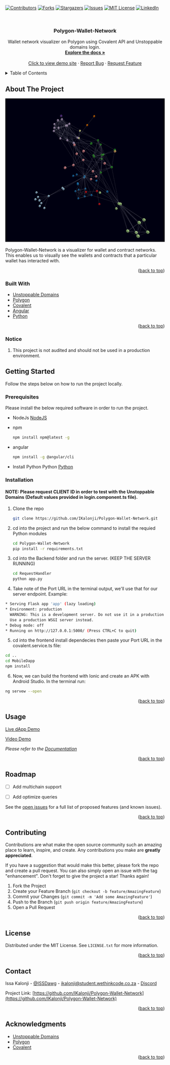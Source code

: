 <div id="top"></div>

[![Contributors][contributors-shield]][contributors-url]
[![Forks][forks-shield]][forks-url]
[![Stargazers][stars-shield]][stars-url]
[![Issues][issues-shield]][issues-url]
[![MIT License][license-shield]][license-url]
[![LinkedIn][linkedin-shield]][linkedin-url]



<!-- PROJECT LOGO -->
<br />
<div align="center">
  <a href="https://github.com/IKalonji/Polygon-Wallet-Network">
  </a>

  <h3 align="center">Polygon-Wallet-Network</h3>

  <p align="center">
    Wallet network visualizer on Polygon using Covalent API and Unstoppable domains login. 
    <br />
    <a href="https://github.com/IKalonji/Polygon-Wallet-Network/blob/main/README.md"><strong>Explore the docs »</strong></a>
    <br />
    <br />
    <a href="https://polygon-network-visualizer.vercel.app/">Click to view demo site</a>
    ·
    <a href="https://github.com/IKalonji/Polygon-Wallet-Network/issues">Report Bug</a>
    ·
    <a href="https://github.com/IKalonji/Polygon-Wallet-Network/issues">Request Feature</a>
  </p>
</div>



<!-- TABLE OF CONTENTS -->
<details>
  <summary>Table of Contents</summary>
  <ol>
    <li>
      <a href="#about-the-project">About The Project</a>
      <ul>
        <li><a href="#built-with">Built With</a></li>
      </ul>
    </li>
    <li>
      <a href="#getting-started">Getting Started</a>
      <ul>
        <li><a href="#prerequisites">Prerequisites</a></li>
        <li><a href="#installation">Installation</a></li>
      </ul>
    </li>
    <li><a href="#usage">Usage</a></li>
    <li><a href="#roadmap">Roadmap</a></li>
    <li><a href="#contributing">Contributing</a></li>
    <li><a href="#license">License</a></li>
    <li><a href="#contact">Contact</a></li>
    <li><a href="#acknowledgments">Acknowledgments</a></li>
  </ol>
</details>



<!-- ABOUT THE PROJECT -->
## About The Project

[![Product Name Screen Shot][product-screenshot]](https://github.com/IKalonji/Polygon-Wallet-Network/blob/main/README.md)

Polygon-Wallet-Network is a visualizer for wallet and contract networks. This enables us to visually see the wallets and contracts that a particular wallet has interacted with.

<p align="right">(<a href="#top">back to top</a>)</p>



### Built With

* [Unstoppable Domains](https://unstoppabledomains.com/)
* [Polygon](https://polygonscan.com/)
* [Covalent](https://www.covalenthq.com/docs/developer/)
* [Angular](https://angular.io/)
* [Python](https://www.python.org/)

<p align="right">(<a href="#top">back to top</a>)</p>

### Notice

1. This project is not audited and should not be used in a production environment.

<!-- GETTING STARTED -->
## Getting Started

Follow the steps below on how to run the project locally.

### Prerequisites

Please install the below required software in order to run the project.

* NodeJs
  [NodeJS](https://nodejs.org/about/releases)

* npm
  ```sh
  npm install npm@latest -g
  ```

* angular
  ```sh
  npm install -g @angular/cli
  ```

* Install Python Python
  [Python](https://www.python.org/)


### Installation

#### NOTE: Please request CLIENT ID in order to test with the Unstoppable Domains (Default values provided in login.component.ts file).  

1. Clone the repo
   ```sh
   git clone https://github.com/IKalonji/Polygon-Wallet-Network.git
   ```
2. cd into the project and run the below command to install the requied Python modules
   ```sh
   cd Polygon-Wallet-Network
   pip install -r requirements.txt
   ```
3. cd into the Backend folder and run the server. (KEEP THE SERVER RUNNING)
   ```sh
   cd RequestHandler
   python app.py
   ```
4. Take note of the Port URL in the terminal output, we'll use that for our server endpoint. Example:
  ```sh
  * Serving Flask app 'app' (lazy loading)
  * Environment: production
    WARNING: This is a development server. Do not use it in a production deployment.
    Use a production WSGI server instead.
  * Debug mode: off
  * Running on http://127.0.0.1:5000/ (Press CTRL+C to quit)
  ```
5. cd into the frontend install dependecies then paste your Port URL in the covalent.service.ts file:
  ```sh
  cd ..
  cd MobileDapp
  npm install
  ```
6. Now, we can build the frontend with Ionic and create an APK with Android Studio. In the terminal run:
  ```sh
  ng servew --open
  ```


<p align="right">(<a href="#top">back to top</a>)</p>


<!-- USAGE EXAMPLES -->
## Usage

[Live dApp Demo](https://polygon-network-visualizer.vercel.app/)

[Video Demo](https://youtu.be/VocCijZIzls)


_Please refer to the [Documentation](https://github.com/IKalonji/Polygon-Wallet-Network/blob/main/README.md)_

<p align="right">(<a href="#top">back to top</a>)</p>


<!-- ROADMAP -->
## Roadmap

- [ ] Add multichain support
- [ ] Add optimize queries


See the [open issues](https://github.com/IKalonji/Polygon-Wallet-Network/issues) for a full list of proposed features (and known issues).

<p align="right">(<a href="#top">back to top</a>)</p>



<!-- CONTRIBUTING -->
## Contributing

Contributions are what make the open source community such an amazing place to learn, inspire, and create. Any contributions you make are **greatly appreciated**.

If you have a suggestion that would make this better, please fork the repo and create a pull request. You can also simply open an issue with the tag "enhancement".
Don't forget to give the project a star! Thanks again!

1. Fork the Project
2. Create your Feature Branch (`git checkout -b feature/AmazingFeature`)
3. Commit your Changes (`git commit -m 'Add some AmazingFeature'`)
4. Push to the Branch (`git push origin feature/AmazingFeature`)
5. Open a Pull Request

<p align="right">(<a href="#top">back to top</a>)</p>



<!-- LICENSE -->
## License

Distributed under the MIT License. See `LICENSE.txt` for more information.

<p align="right">(<a href="#top">back to top</a>)</p>



<!-- CONTACT -->
## Contact

Issa Kalonji - [@ISSDawg](https://twitter.com/ISSDawg) - ikalonji@student.wethinkcode.co.za - [Discord](Issa_Kalonji#4638)

Project Link: [https://github.com/IKalonji/Polygon-Wallet-Network](https://github.com/IKalonji/Polygon-Wallet-Network)

<p align="right">(<a href="#top">back to top</a>)</p>



<!-- ACKNOWLEDGMENTS -->
## Acknowledgments

* [Unstoppable Domains](https://unstoppabledomains.com/)
* [Polygon](https://polygonscan.com/)
* [Covalent](https://www.covalenthq.com/docs/developer/)

<p align="right">(<a href="#top">back to top</a>)</p>


<!-- MARKDOWN LINKS & IMAGES -->
<!-- https://www.markdownguide.org/basic-syntax/#reference-style-links -->
[contributors-shield]: https://img.shields.io/github/contributors/IKalonji/Polygon-Wallet-Network.svg?style=for-the-badge
[contributors-url]: https://github.com/IKalonji/Polygon-Wallet-Network/graphs/contributors
[forks-shield]: https://img.shields.io/github/forks/IKalonji/Polygon-Wallet-Network.svg?style=for-the-badge
[forks-url]: https://github.com/IKalonji/Polygon-Wallet-Network/network/members
[stars-shield]: https://img.shields.io/github/stars/IKalonji/Polygon-Wallet-Network.svg?style=for-the-badge
[stars-url]: https://github.com/IKalonji/Polygon-Wallet-Network/stargazers
[issues-shield]: https://img.shields.io/github/issues/IKalonji/Polygon-Wallet-Network.svg?style=for-the-badge
[issues-url]: https://github.com/IKalonji/Polygon-Wallet-Network/issues
[license-shield]: https://img.shields.io/github/license/IKalonji/Polygon-Wallet-Network.svg?style=for-the-badge
[license-url]: https://github.com/IKalonji/Polygon-Wallet-Network/blob/main/LICENSE.txt
[linkedin-shield]: https://img.shields.io/badge/-LinkedIn-black.svg?style=for-the-badge&logo=linkedin&colorB=555
[linkedin-url]: https://www.linkedin.com/in/issa-kalonji-b301851ba/
[product-screenshot]: ./image.PNG